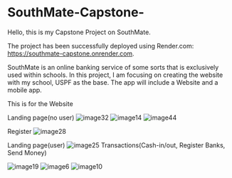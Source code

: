 # SouthMate-Capstone-
Hello, this is my Capstone Project on SouthMate. 

The project has been successfully deployed using Render.com: https://southmate-capstone.onrender.com.

SouthMate is an online banking service of some sorts that is exclusively used within schools. In this project, I am focusing on creating the website with my school, USPF as the base. The app will include a Website and a mobile app. 

This is for the Website

Landing page(no user)
![image32](https://github.com/thefappybird/SouthMate-Capstone-/assets/65710064/b99836f4-c31b-40e2-bc8d-022a80967f56)
![image14](https://github.com/thefappybird/SouthMate-Capstone-/assets/65710064/30adacd3-0da4-46f2-9a70-d9a128336954)
![image44](https://github.com/thefappybird/SouthMate-Capstone-/assets/65710064/9064e735-a88a-48ff-9c24-7faf101a16a9)


Register
![image28](https://github.com/thefappybird/SouthMate-Capstone-/assets/65710064/459c513c-f34e-4936-8e25-a7151f4f8d43)

Landing page(user)
![image25](https://github.com/thefappybird/SouthMate-Capstone-/assets/65710064/e054ffd6-6119-4045-b266-3ae33ac11801)
Transactions(Cash-in/out, Register Banks, Send Money)

![image19](https://github.com/thefappybird/SouthMate-Capstone-/assets/65710064/b9fa1466-8e07-4c6f-bfde-bca7496ddc1f)
![image6](https://github.com/thefappybird/SouthMate-Capstone-/assets/65710064/e71ef454-1eaf-4e52-9927-fb847d03d47d)
![image10](https://github.com/thefappybird/SouthMate-Capstone-/assets/65710064/135bb5ec-ab66-4355-9870-d8974acd779c)
